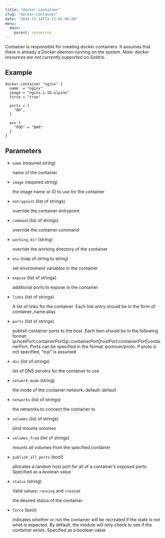 ```yaml
---
title: "docker.container"
slug: "docker-container"
date: "2016-11-14T11:12:02-06:00"
menu:
  main:
    parent: resources
---
```



Container is responsible for creating docker containers. It assumes that
there is already a Docker daemon running on the system.
*Note: docker resources are not currently supported on Solaris.*


## Example

```hcl
docker.container "nginx" {
  name  = "nginx"
  image = "nginx:1.10-alpine"
  force = "true"

  ports = [
    "80",
  ]

  env {
    "FOO" = "BAR"
  }
}

```


## Parameters

- `name` (required string)

  name of the container

- `image` (required string)

  the image name or ID to use for the container

- `entrypoint` (list of strings)

  override the container entrypoint

- `command` (list of strings)

  override the container command

- `working_dir` (string)

  override the working directory of the container

- `env` (map of string to string)

  set environment variables in the container

- `expose` (list of strings)

  additional ports to expose in the container

- `links` (list of strings)

  A list of links for the container. Each link entry should be in the form of
container_name:alias

- `ports` (list of strings)

  publish container ports to the host. Each item should be in the following
format:
ip:hostPort:containerPort|ip::containerPort|hostPort:containerPort|containerPort.
Ports can be specified in the format: portnum/proto. If proto is not
specified, "tcp" is assumed

- `dns` (list of strings)

  list of DNS servers for the container to use

- `network_mode` (string)

  the mode of the container network. default: default

- `networks` (list of strings)

  the networks to connect the container to

- `volumes` (list of strings)

  bind mounts volumes

- `volumes_from` (list of strings)

  mounts all volumes from the specified container

- `publish_all_ports` (bool)

  allocates a random host port for all of a container’s exposed ports.
Specified as a boolean value

- `status` (string)


  Valid values: `running` and `created`

  the desired status of the container.

- `force` (bool)

  indicates whether or not the container will be recreated if the state is
not what is expected. By default, the module will only check to see if the
container exists. Specified as a boolean value
